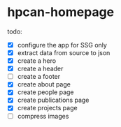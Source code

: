 # hpcan-homepage

todo:

- [x] configure the app for SSG only
- [x] extract data from source to json
- [x] create a hero
- [x] create a header
- [ ] create a footer
- [x] create about page
- [x] create people page
- [x] create publications page
- [x] create projects page
- [ ] compress images
